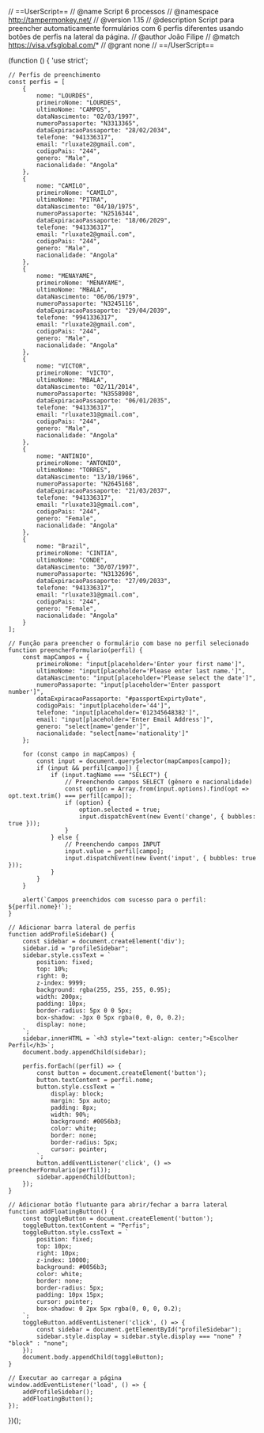 // ==UserScript==
// @name        Script 6 processos 
// @namespace   http://tampermonkey.net/
// @version     1.15
// @description Script para preencher automaticamente formulários com 6 perfis diferentes usando botões de perfis na lateral da página.
// @author      João Filipe
// @match       https://visa.vfsglobal.com/*
// @grant       none
// ==/UserScript==

(function () {
    'use strict';

    // Perfis de preenchimento
    const perfis = [
        {
            nome: "LOURDES",
            primeiroNome: "LOURDES",
            ultimoNome: "CAMPOS",
            dataNascimento: "02/03/1997",
            numeroPassaporte: "N3313365",
            dataExpiracaoPassaporte: "28/02/2034",
            telefone: "941336317",
            email: "rluxate2@gmail.com",
            codigoPais: "244",
            genero: "Male",
            nacionalidade: "Angola"
        },
        {
            nome: "CAMILO",
            primeiroNome: "CAMILO",
            ultimoNome: "PITRA",
            dataNascimento: "04/10/1975",
            numeroPassaporte: "N2516344",
            dataExpiracaoPassaporte: "18/06/2029",
            telefone: "941336317",
            email: "rluxate2@gmail.com",
            codigoPais: "244",
            genero: "Male",
            nacionalidade: "Angola"
        },
        {
            nome: "MENAYAME",
            primeiroNome: "MENAYAME",
            ultimoNome: "MBALA",
            dataNascimento: "06/06/1979",
            numeroPassaporte: "N3245116",
            dataExpiracaoPassaporte: "29/04/2039",
            telefone: "9941336317",
            email: "rluxate2@gmail.com",
            codigoPais: "244",
            genero: "Male",
            nacionalidade: "Angola"
        },
        {
            nome: "VICTOR",
            primeiroNome: "VICTO",
            ultimoNome: "MBALA",
            dataNascimento: "02/11/2014",
            numeroPassaporte: "N3558908",
            dataExpiracaoPassaporte: "06/01/2035",
            telefone: "941336317",
            email: "rluxate31@gmail.com",
            codigoPais: "244",
            genero: "Male",
            nacionalidade: "Angola"
        },
        {
            nome: "ANTINIO",
            primeiroNome: "ANTONIO",
            ultimoNome: "TORRES",
            dataNascimento: "13/10/1966",
            numeroPassaporte: "N2645168",
            dataExpiracaoPassaporte: "21/03/2037",
            telefone: "941336317",
            email: "rluxate31@gmail.com",
            codigoPais: "244",
            genero: "Female",
            nacionalidade: "Angola"
        },
        {
            nome: "Brazil",
            primeiroNome: "CINTIA",
            ultimoNome: "CONDE",
            dataNascimento: "30/07/1997",
            numeroPassaporte: "N3132696",
            dataExpiracaoPassaporte: "27/09/2033",
            telefone: "941336317",
            email: "rluxate31@gmail.com",
            codigoPais: "244",
            genero: "Female",
            nacionalidade: "Angola"
        }
    ];

    // Função para preencher o formulário com base no perfil selecionado
    function preencherFormulario(perfil) {
        const mapCampos = {
            primeiroNome: "input[placeholder='Enter your first name']",
            ultimoNome: "input[placeholder='Please enter last name.']",
            dataNascimento: "input[placeholder='Please select the date']",
            numeroPassaporte: "input[placeholder='Enter passport number']",
            dataExpiracaoPassaporte: "#passportExpirtyDate",
            codigoPais: "input[placeholder='44']",
            telefone: "input[placeholder='012345648382']",
            email: "input[placeholder='Enter Email Address']",
            genero: "select[name='gender']",
            nacionalidade: "select[name='nationality']"
        };

        for (const campo in mapCampos) {
            const input = document.querySelector(mapCampos[campo]);
            if (input && perfil[campo]) {
                if (input.tagName === "SELECT") {
                    // Preenchendo campos SELECT (gênero e nacionalidade)
                    const option = Array.from(input.options).find(opt => opt.text.trim() === perfil[campo]);
                    if (option) {
                        option.selected = true;
                        input.dispatchEvent(new Event('change', { bubbles: true }));
                    }
                } else {
                    // Preenchendo campos INPUT
                    input.value = perfil[campo];
                    input.dispatchEvent(new Event('input', { bubbles: true }));
                }
            }
        }

        alert(`Campos preenchidos com sucesso para o perfil: ${perfil.nome}!`);
    }

    // Adicionar barra lateral de perfis
    function addProfileSidebar() {
        const sidebar = document.createElement('div');
        sidebar.id = "profileSidebar";
        sidebar.style.cssText = `
            position: fixed;
            top: 10%;
            right: 0;
            z-index: 9999;
            background: rgba(255, 255, 255, 0.95);
            width: 200px;
            padding: 10px;
            border-radius: 5px 0 0 5px;
            box-shadow: -3px 0 5px rgba(0, 0, 0, 0.2);
            display: none;
        `;
        sidebar.innerHTML = `<h3 style="text-align: center;">Escolher Perfil</h3>`;
        document.body.appendChild(sidebar);

        perfis.forEach((perfil) => {
            const button = document.createElement('button');
            button.textContent = perfil.nome;
            button.style.cssText = `
                display: block;
                margin: 5px auto;
                padding: 8px;
                width: 90%;
                background: #0056b3;
                color: white;
                border: none;
                border-radius: 5px;
                cursor: pointer;
            `;
            button.addEventListener('click', () => preencherFormulario(perfil));
            sidebar.appendChild(button);
        });
    }

    // Adicionar botão flutuante para abrir/fechar a barra lateral
    function addFloatingButton() {
        const toggleButton = document.createElement('button');
        toggleButton.textContent = "Perfis";
        toggleButton.style.cssText = `
            position: fixed;
            top: 10px;
            right: 10px;
            z-index: 10000;
            background: #0056b3;
            color: white;
            border: none;
            border-radius: 5px;
            padding: 10px 15px;
            cursor: pointer;
            box-shadow: 0 2px 5px rgba(0, 0, 0, 0.2);
        `;
        toggleButton.addEventListener('click', () => {
            const sidebar = document.getElementById("profileSidebar");
            sidebar.style.display = sidebar.style.display === "none" ? "block" : "none";
        });
        document.body.appendChild(toggleButton);
    }

    // Executar ao carregar a página
    window.addEventListener('load', () => {
        addProfileSidebar();
        addFloatingButton();
    });
})();
